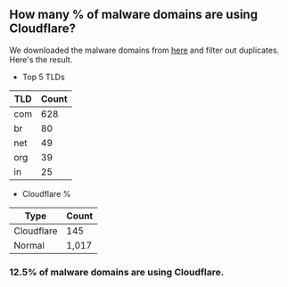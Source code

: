 ## How many % of malware domains are using Cloudflare?


We downloaded the malware domains from [here](https://urlhaus.abuse.ch) and filter out duplicates.
Here's the result.


[//]: # (start replacement)


- Top 5 TLDs

| TLD | Count |
| --- | --- |
| com | 628 |
| br | 80 |
| net | 49 |
| org | 39 |
| in | 25 |


- Cloudflare %

| Type | Count |
| --- | --- |
| Cloudflare | 145 |
| Normal | 1,017 |


### 12.5% of malware domains are using Cloudflare.